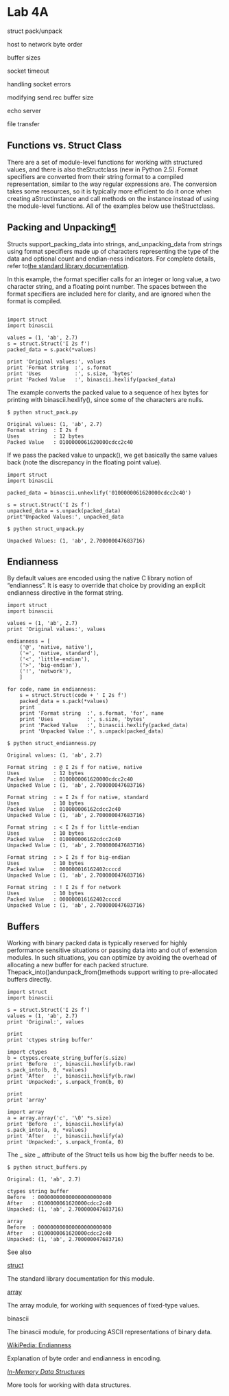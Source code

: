 # Lab 4A

struct pack/unpack

host to network byte order

buffer sizes

socket timeout

handling socket errors

modifying send.rec buffer size

echo server

file transfer



## Functions vs. Struct Class

There are a set of module-level functions for working with structured values, and there is also theStructclass \(new in Python 2.5\). Format specifiers are converted from their string format to a compiled representation, similar to the way regular expressions are. The conversion takes some resources, so it is typically more efficient to do it once when creating aStructinstance and call methods on the instance instead of using the module-level functions. All of the examples below use theStructclass.

## Packing and Unpacking[¶](https://pymotw.com/2/struct/index.html#packing-and-unpacking)

Structs support_packing_data into strings, and_unpacking_data from strings using format specifiers made up of characters representing the type of the data and optional count and endian-ness indicators. For complete details, refer to[the standard library documentation](http://docs.python.org/2.7/library/struct.html).

In this example, the format specifier calls for an integer or long value, a two character string, and a floating point number. The spaces between the format specifiers are included here for clarity, and are ignored when the format is compiled.

```

import struct 
import binascii

values = (1, 'ab', 2.7)
s = struct.Struct('I 2s f')
packed_data = s.pack(*values)

print 'Original values:', values
print 'Format string  :', s.format
print 'Uses           :', s.size, 'bytes'
print 'Packed Value   :', binascii.hexlify(packed_data)
```

The example converts the packed value to a sequence of hex bytes for printing with binascii.hexlify\(\), since some of the characters are nulls.

```
$ python struct_pack.py

Original values: (1, 'ab', 2.7)
Format string  : I 2s f
Uses           : 12 bytes
Packed Value   : 0100000061620000cdcc2c40
```

If we pass the packed value to unpack\(\), we get basically the same values back \(note the discrepancy in the floating point value\).

```
import struct
import binascii

packed_data = binascii.unhexlify('0100000061620000cdcc2c40')

s = struct.Struct('I 2s f')
unpacked_data = s.unpack(packed_data)
print'Unpacked Values:', unpacked_data
```

```
$ python struct_unpack.py

Unpacked Values: (1, 'ab', 2.700000047683716)
```

## Endianness

By default values are encoded using the native C library notion of “endianness”. It is easy to override that choice by providing an explicit endianness directive in the format string.

```
import struct
import binascii

values = (1, 'ab', 2.7)
print 'Original values:', values

endianness = [
    ('@', 'native, native'),
    ('=', 'native, standard'),
    ('<', 'little-endian'),
    ('>', 'big-endian'),
    ('!', 'network'),
    ]
    
for code, name in endianness:
    s = struct.Struct(code + ' I 2s f')
    packed_data = s.pack(*values)
    print
    print 'Format string  :', s.format, 'for', name
    print 'Uses           :', s.size, 'bytes'
    print 'Packed Value   :', binascii.hexlify(packed_data)
    print 'Unpacked Value :', s.unpack(packed_data)
```

```
$ python struct_endianness.py

Original values: (1, 'ab', 2.7)

Format string  : @ I 2s f for native, native
Uses           : 12 bytes
Packed Value   : 0100000061620000cdcc2c40
Unpacked Value : (1, 'ab', 2.700000047683716)

Format string  : = I 2s f for native, standard
Uses           : 10 bytes
Packed Value   : 010000006162cdcc2c40
Unpacked Value : (1, 'ab', 2.700000047683716)

Format string  : < I 2s f for little-endian
Uses           : 10 bytes
Packed Value   : 010000006162cdcc2c40
Unpacked Value : (1, 'ab', 2.700000047683716)

Format string  : > I 2s f for big-endian
Uses           : 10 bytes
Packed Value   : 000000016162402ccccd
Unpacked Value : (1, 'ab', 2.700000047683716)

Format string  : ! I 2s f for network
Uses           : 10 bytes
Packed Value   : 000000016162402ccccd
Unpacked Value : (1, 'ab', 2.700000047683716)
```

## Buffers

Working with binary packed data is typically reserved for highly performance sensitive situations or passing data into and out of extension modules. In such situations, you can optimize by avoiding the overhead of allocating a new buffer for each packed structure. Thepack\_into\(\)andunpack\_from\(\)methods support writing to pre-allocated buffers directly.

```
import struct
import binascii

s = struct.Struct('I 2s f')
values = (1, 'ab', 2.7)
print 'Original:', values

print
print 'ctypes string buffer'

import ctypes
b = ctypes.create_string_buffer(s.size)
print 'Before  :', binascii.hexlify(b.raw)
s.pack_into(b, 0, *values)
print 'After   :', binascii.hexlify(b.raw)
print 'Unpacked:', s.unpack_from(b, 0)

print
print 'array'

import array
a = array.array('c', '\0' *s.size)
print 'Before  :', binascii.hexlify(a)
s.pack_into(a, 0, *values)
print 'After   :', binascii.hexlify(a)
print 'Unpacked:', s.unpack_from(a, 0)
```

The _ size _ attribute of the Struct tells us how big the buffer needs to be.

```
$ python struct_buffers.py

Original: (1, 'ab', 2.7)

ctypes string buffer
Before  : 000000000000000000000000
After   : 0100000061620000cdcc2c40
Unpacked: (1, 'ab', 2.700000047683716)

array
Before  : 000000000000000000000000
After   : 0100000061620000cdcc2c40
Unpacked: (1, 'ab', 2.700000047683716)

```

See also

[struct](http://docs.python.org/2.7/library/struct.html)

The standard library documentation for this module.

[array](https://pymotw.com/2/array/index.html#module-array)

The array module, for working with sequences of fixed-type values.

binascii

The binascii module, for producing ASCII representations of binary data.

[WikiPedia: Endianness](http://en.wikipedia.org/wiki/Endianness)

Explanation of byte order and endianness in encoding.

[_In-Memory Data Structures_](https://pymotw.com/2/articles/data_structures.html#article-data-structures)

More tools for working with data structures.

